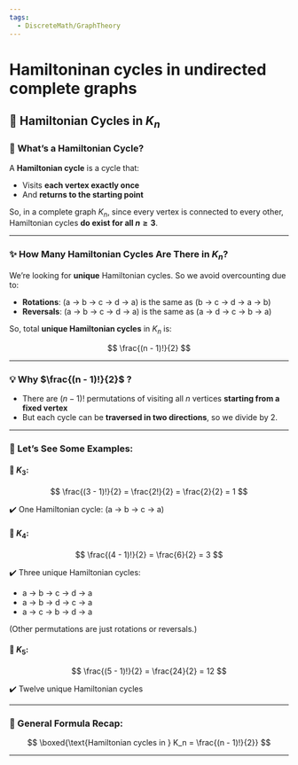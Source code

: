 ```yaml
---
tags:
  - DiscreteMath/GraphTheory
---
```

# Hamiltoninan cycles in undirected complete graphs


## 💫 Hamiltonian Cycles in $K_n$

### 📌 **What’s a Hamiltonian Cycle?**

A **Hamiltonian cycle** is a cycle that:

* Visits **each vertex exactly once**
* And **returns to the starting point**

So, in a complete graph $K_n$, since every vertex is connected to every other, Hamiltonian cycles **do exist for all $n \geq 3$**.

---

### ✨ How Many Hamiltonian Cycles Are There in $K_n$?

We’re looking for **unique** Hamiltonian cycles. So we avoid overcounting due to:

* **Rotations**: (a → b → c → d → a) is the same as (b → c → d → a → b)
* **Reversals**: (a → b → c → d → a) is the same as (a → d → c → b → a)

So, total **unique Hamiltonian cycles** in $K_n$ is:

$$
\frac{(n - 1)!}{2}
$$

---

### 💡 Why $\frac{(n - 1)!}{2}$ ?

* There are $(n - 1)!$ permutations of visiting all $n$ vertices **starting from a fixed vertex**
* But each cycle can be **traversed in two directions**, so we divide by 2.

---

### 🧮 Let’s See Some Examples:

#### 🔸 $K_3$:

$$
\frac{(3 - 1)!}{2} = \frac{2!}{2} = \frac{2}{2} = 1
$$

✔️ One Hamiltonian cycle: (a → b → c → a)

#### 🔸 $K_4$:

$$
\frac{(4 - 1)!}{2} = \frac{6}{2} = 3
$$

✔️ Three unique Hamiltonian cycles:

* a → b → c → d → a
* a → b → d → c → a
* a → c → b → d → a

(Other permutations are just rotations or reversals.)

#### 🔸 $K_5$:

$$
\frac{(5 - 1)!}{2} = \frac{24}{2} = 12
$$

✔️ Twelve unique Hamiltonian cycles

---

### 🧠 General Formula Recap:

$$
\boxed{\text{Hamiltonian cycles in } K_n = \frac{(n - 1)!}{2}}
$$


----
